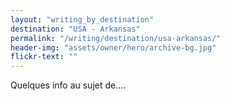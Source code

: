 ```yaml
---
layout: "writing_by_destination"
destination: "USA - Arkansas"
permalink: "/writing/destination/usa-arkansas/"
header-img: "assets/owner/hero/archive-bg.jpg"
flickr-text: ""
---
```


Quelques info au sujet de....